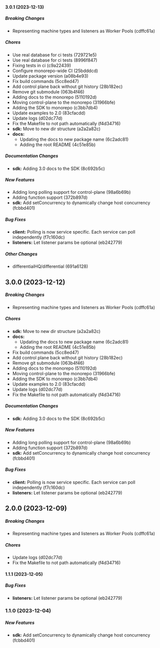 #### 3.0.1 (2023-12-13)

##### Breaking Changes

*  Representing machine types and listeners as Worker Pools (cdffc61a)

##### Chores

*  Use real database for ci tests (729721e5)
*  Use real database for ci tests (8996f847)
*  Fixing tests in ci (c9a22439)
*  Configure monorepo-wide CI (25bdddcd)
*  Update package version (a08b4e93)
*  Fix build commands (5cc8ed47)
*  Add control plane back without git history (28b182ec)
*  Remove git submodule (063b4f46)
*  Adding docs to the monorepo (5110192d)
*  Moving control-plane to the monorepo (31966bfe)
*  Adding the SDK to monorepo (c3bb7db4)
*  Update examples to 2.0 (83cfacdd)
*  Update logs (d02dc77d)
*  Fix the Makefile to not path automatically (f4d34716)
* **sdk:**  Move to new dir structure (a2a2a82c)
* **docs:**
  *  Updating the docs to new package name (6c2adc81)
  *  Adding the root README (4c51e85b)

##### Documentation Changes

* **sdk:**  Adding 3.0 docs to the SDK (8c692b5c)

##### New Features

*  Adding long polling support for control-plane (98a6b69b)
*  Adding function support (372b897d)
* **sdk:**  Add setConcurrency to dynamically change host concurrency (fcbbd401)

##### Bug Fixes

* **client:**  Polling is now service specific. Each service can poll independently (f7c160dc)
* **listeners:**  Let listener params be optional (eb242779)

##### Other Changes

* differentialHQ/differential (691a6128)

## 3.0.0 (2023-12-12)

##### Breaking Changes

*  Representing machine types and listeners as Worker Pools (cdffc61a)

##### Chores

* **sdk:**  Move to new dir structure (a2a2a82c)
* **docs:**
  *  Updating the docs to new package name (6c2adc81)
  *  Adding the root README (4c51e85b)
*  Fix build commands (5cc8ed47)
*  Add control plane back without git history (28b182ec)
*  Remove git submodule (063b4f46)
*  Adding docs to the monorepo (5110192d)
*  Moving control-plane to the monorepo (31966bfe)
*  Adding the SDK to monorepo (c3bb7db4)
*  Update examples to 2.0 (83cfacdd)
*  Update logs (d02dc77d)
*  Fix the Makefile to not path automatically (f4d34716)

##### Documentation Changes

* **sdk:**  Adding 3.0 docs to the SDK (8c692b5c)

##### New Features

*  Adding long polling support for control-plane (98a6b69b)
*  Adding function support (372b897d)
* **sdk:**  Add setConcurrency to dynamically change host concurrency (fcbbd401)

##### Bug Fixes

* **client:**  Polling is now service specific. Each service can poll independently (f7c160dc)
* **listeners:**  Let listener params be optional (eb242779)

## 2.0.0 (2023-12-09)

##### Breaking Changes

*  Representing machine types and listeners as Worker Pools (cdffc61a)

##### Chores

*  Update logs (d02dc77d)
*  Fix the Makefile to not path automatically (f4d34716)

#### 1.1.1 (2023-12-05)

##### Bug Fixes

* **listeners:**  Let listener params be optional (eb242779)

### 1.1.0 (2023-12-04)

##### New Features

* **sdk:**  Add setConcurrency to dynamically change host concurrency (fcbbd401)

